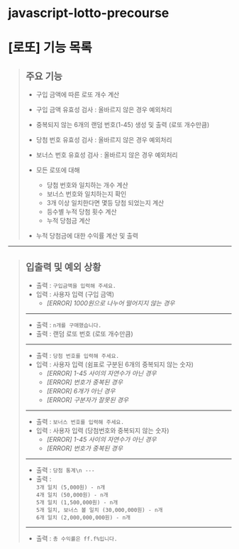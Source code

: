 # javascript-lotto-precourse

# **[로또] 기능 목록**

> ## **주요 기능** 
>- 구입 금액에 따른 로또 개수 계산
>- 구입 금액 유효성 검사 : 올바르지 않은 경우 예외처리
>
>- 중복되지 않는 6개의 랜덤 번호(1-45) 생성 및 출력 (로또 개수만큼)
>
>- 당첨 번호 유효성 검사 : 올바르지 않은 경우 예외처리
>
>- 보너스 번호 유효성 검사 : 올바르지 않은 경우 예외처리
>
>- 모든 로또에 대해
>    - 당첨 번호와 일치하는 개수 계산
>    - 보너스 번호와 일치하는지 확인
>    - 3개 이상 일치한다면 몇등 당첨 되었는지 계산
>    - 등수별 누적 당첨 횟수 계산
>    - 누적 당첨금 계산
>
>- 누적 당첨금에 대한 수익률 계산 및 출력

---

> ## **입출력 및 예외 상황** 
>
>- 출력 : `구입금액을 입력해 주세요.`
>- 입력 : 사용자 입력 (구입 금액)
>    - *[ERROR] 1000원으로 나누어 떨어지지 않는 경우*
>---
>- 출력 : `n개를 구매했습니다.`
>- 출력 : 랜덤 로또 번호 (로또 개수만큼)
>---
>- 출력 : `당첨 번호를 입력해 주세요.`
>- 입력 : 사용자 입력 (쉼표로 구분된 6개의 중복되지 않는 숫자)
>    - *[ERROR] 1-45 사이의 자연수가 아닌 경우*
>    - *[ERROR] 번호가 중복된 경우*
>    - *[ERROR] 6개가 아닌 경우*
>    - *[ERROR] 구분자가 잘못된 경우*
>---
>- 출력 : `보너스 번호를 입력해 주세요.`
>- 입력 : 사용자 입력 (당첨번호와 중복되지 않는 숫자)
>    - *[ERROR] 1-45 사이의 자연수가 아닌 경우*
>    - *[ERROR] 번호가 중복된 경우*
>---
>- 출력 : `당첨 통계\n ---`
>- 출력 :   
>`3개 일치 (5,000원) - n개`   
>`4개 일치 (50,000원) - n개`   
>`5개 일치 (1,500,000원) - n개`   
>`5개 일치, 보너스 볼 일치 (30,000,000원) - n개`   
>`6개 일치 (2,000,000,000원) - n개`
>---
>- 출력 : `총 수익률은 ff.f%입니다.`